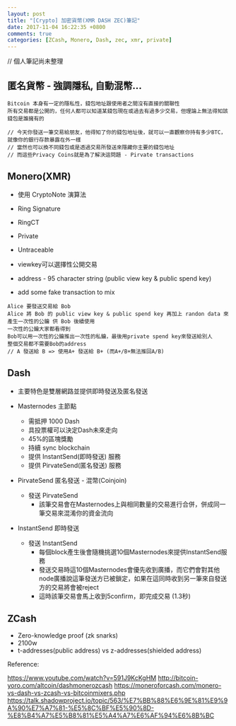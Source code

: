 ```yaml
---
layout: post
title: "[Crypto] 加密貨幣(XMR DASH ZEC)筆記"
date: 2017-11-04 16:22:35 +0800
comments: true
categories: [ZCash, Monero, Dash, zec, xmr, private]
---
```


// 個人筆記尚未整理

## 匿名貨幣 - 強調隱私, 自動混幣...

```
Bitcoin 本身有一定的隱私性，錢包地址跟使用者之間沒有直接的關聯性
所有交易都是公開的，任何人都可以知道某錢包現在或過去有過多少交易，但理論上無法得知該錢包是誰擁有的

// 今天你發送一筆交易給朋友，他得知了你的錢包地址後，就可以一直觀察你持有多少BTC，就像你的銀行存款暴露在外一樣
// 當然也可以換不同錢包或是透過交易所發送來隱藏你主要的錢包地址
// 而這些Privacy Coins就是為了解決這問題 - Pirvate transactions
```

## Monero(XMR)

* 使用 CryptoNote 演算法
* Ring Signature
* RingCT

* Private
* Untraceable

* viewkey可以選擇性公開交易 
* address - 95 character string (public view key & public spend key)
* add some fake transaction to mix


```
Alice 要發送交易給 Bob
Alice 將 Bob 的 public view key & public spend key 再加上 randon data 來產生一次性的公鑰 供 Bob 後續使用
一次性的公鑰大家都看得到
Bob可以用一次性的公鑰推出一次性的私鑰，最後用private spend key來發送給別人
整個交易都不需要Bob的address
// A 發送給 B => 使用A+ 發送給 B+ (而A+/B+無法推回A/B)
```

## Dash

* 主要特色是雙層網路並提供即時發送及匿名發送

* Masternodes 主節點
    - 需抵押 1000 Dash
    - 具投票權可以決定Dash未來走向
    - 45%的區塊獎勵
    - 持續 sync blockchain
    - 提供 InstantSend(即時發送) 服務
    - 提供 PirvateSend(匿名發送) 服務


* PirvateSend 匿名發送 - 混幣(Coinjoin)
    - 發送 PirvateSend
        + 該筆交易會在Masternodes上與相同數量的交易進行合併，併成同一筆交易來混淆你的資金流向


* InstantSend 即時發送
    - 發送 InstantSend
        + 每個block產生後會隨機挑選10個Masternodes來提供InstantSend服務
        + 發送交易時這10個Masternodes會優先收到廣播，而它們會對其他node廣播說這筆發送方已被鎖定，如果在這同時收到另一筆來自發送方的交易將會被reject
        + 這時該筆交易會馬上收到5confirm，即完成交易 (1.3秒)

## ZCash

 * Zero-knowledge proof (zk snarks)
 * 2100w
 * t-addresses(public address) vs z-addresses(shielded address)

Reference:

https://www.youtube.com/watch?v=591J9KcKgHM
http://bitcoin-yoro.com/altcoin/dashmonerozcash
https://moneroforcash.com/monero-vs-dash-vs-zcash-vs-bitcoinmixers.php
https://talk.shadowproject.io/topic/563/%E7%BB%88%E6%9E%81%E9%9A%90%E7%A7%81-%E5%8C%BF%E5%90%8D-%E8%B4%A7%E5%B8%81%E5%A4%A7%E6%AF%94%E6%8B%BC